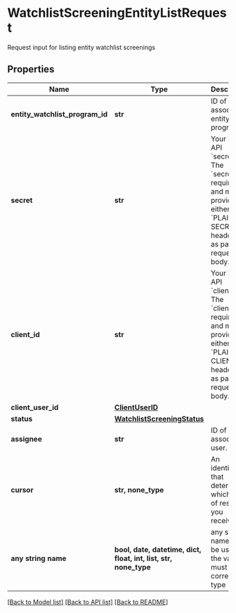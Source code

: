 # WatchlistScreeningEntityListRequest

Request input for listing entity watchlist screenings

## Properties
Name | Type | Description | Notes
------------ | ------------- | ------------- | -------------
**entity_watchlist_program_id** | **str** | ID of the associated entity program. | 
**secret** | **str** | Your Plaid API &#x60;secret&#x60;. The &#x60;secret&#x60; is required and may be provided either in the &#x60;PLAID-SECRET&#x60; header or as part of a request body. | [optional] 
**client_id** | **str** | Your Plaid API &#x60;client_id&#x60;. The &#x60;client_id&#x60; is required and may be provided either in the &#x60;PLAID-CLIENT-ID&#x60; header or as part of a request body. | [optional] 
**client_user_id** | [**ClientUserID**](ClientUserID.md) |  | [optional] 
**status** | [**WatchlistScreeningStatus**](WatchlistScreeningStatus.md) |  | [optional] 
**assignee** | **str** | ID of the associated user. | [optional] 
**cursor** | **str, none_type** | An identifier that determines which page of results you receive. | [optional] 
**any string name** | **bool, date, datetime, dict, float, int, list, str, none_type** | any string name can be used but the value must be the correct type | [optional]

[[Back to Model list]](../README.md#documentation-for-models) [[Back to API list]](../README.md#documentation-for-api-endpoints) [[Back to README]](../README.md)


